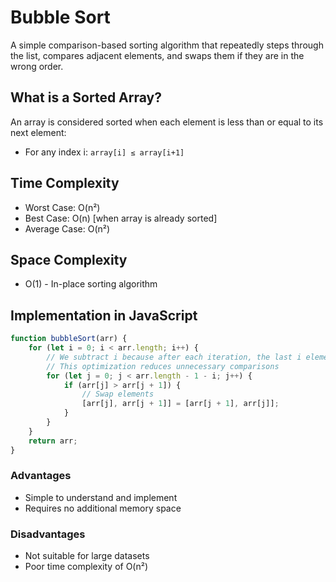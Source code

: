 # Bubble Sort

A simple comparison-based sorting algorithm that repeatedly steps through the list, compares adjacent elements, and swaps them if they are in the wrong order.

## What is a Sorted Array?

An array is considered sorted when each element is less than or equal to its next element:
- For any index i: `array[i] ≤ array[i+1]`

## Time Complexity

- Worst Case: O(n²)
- Best Case: O(n) [when array is already sorted]
- Average Case: O(n²)

## Space Complexity
- O(1) - In-place sorting algorithm

## Implementation in JavaScript

```javascript
function bubbleSort(arr) {
    for (let i = 0; i < arr.length; i++) {
        // We subtract i because after each iteration, the last i elements are already sorted
        // This optimization reduces unnecessary comparisons
        for (let j = 0; j < arr.length - 1 - i; j++) {
            if (arr[j] > arr[j + 1]) {
                // Swap elements
                [arr[j], arr[j + 1]] = [arr[j + 1], arr[j]];
            }
        }
    }
    return arr;
}
```

### Advantages
- Simple to understand and implement
- Requires no additional memory space

### Disadvantages
- Not suitable for large datasets
- Poor time complexity of O(n²)
